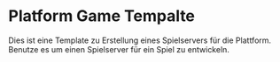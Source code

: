 # Platform Game Tempalte
Dies ist eine Template zu Erstellung eines Spielservers für die Plattform. Benutze es um einen Spielserver für ein Spiel zu entwickeln.
